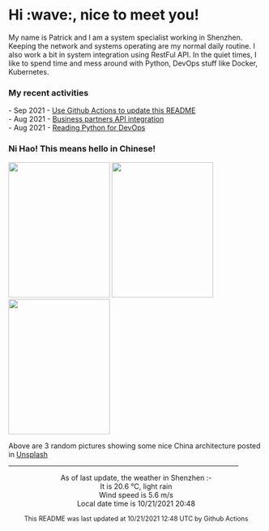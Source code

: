 <h1> Hi :wave:, nice to meet you! </h1>

<!-- <img align='right' src="https://media.giphy.com/media/3o6ZsWiPs8bx32YWyY/giphy.gif" width="300" /> -->

<p alight="left">My name is Patrick and I am a system specialist working in Shenzhen. Keeping the network and systems operating are my normal daily routine. I also work a bit in system integration using RestFul API. In the quiet times, I like to spend time and mess around with Python, DevOps stuff like Docker, Kubernetes.</p>
<h3>My recent activities</h3>
<!-- Activities start -->
- Sep 2021 - <a href='https://docs.github.com/en/actions' target='_blank'>Use Github Actions to update this README</a><br>
- Aug 2021 - <a href='#' target='_blank'>Business partners API integration</a><br>
- Aug 2021 - <a href='https://book.douban.com/subject/34787347/' target='_blank'>Reading Python for DevOps</a><br><!-- Activities end -->

<h3>Ni Hao! This means hello in Chinese!</h3>
<!-- Picture start -->
<p><img width="200" height="267" src="https://images.unsplash.com/photo-1604673003115-a12229feb3b1?crop=entropy&cs=tinysrgb&fit=max&fm=jpg&ixid=MnwyNjYzMzV8MHwxfHJhbmRvbXx8fHx8fHx8fDE2MzQ4MjA1MTk&ixlib=rb-1.2.1&q=80&w=200" /> <img width="200" height="267" src="https://images.unsplash.com/photo-1628143651406-04c07dbde4be?crop=entropy&cs=tinysrgb&fit=max&fm=jpg&ixid=MnwyNjYzMzV8MHwxfHJhbmRvbXx8fHx8fHx8fDE2MzQ4MjA1MTk&ixlib=rb-1.2.1&q=80&w=200" /> <img width="200" height="267" src="https://images.unsplash.com/photo-1597470230264-18685e70ec6c?crop=entropy&cs=tinysrgb&fit=max&fm=jpg&ixid=MnwyNjYzMzV8MHwxfHJhbmRvbXx8fHx8fHx8fDE2MzQ4MjA1MTk&ixlib=rb-1.2.1&q=80&w=200" /> </p><!-- Picture end -->
<p>Above are 3 random pictures showing some nice China architecture posted in <a href='https://unsplash.com/' target='_blank'>Unsplash</a></p>

<hr size='8' width='90%'>

<!-- Weather start -->
<p align="center">As of last update, the weather in Shenzhen :- <br>
It is 20.6 &#8451;, light rain<br>
Wind speed is 5.6 m/s<br>
Local date time is 10/21/2021 20:48<br></p><!-- Weather end -->
<!-- Updatetime start -->
<p align="center" style="font-size:90%">This README was last updated at 10/21/2021 12:48 UTC by Github Actions</p><!-- Updatetime end -->
